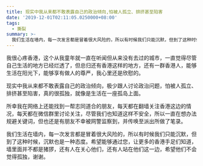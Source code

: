 ```yaml
---
title: 现实中我从来都不敢表露自己的政治倾向,怕被人孤立、排挤甚至陷害
date: '2019-12-01T02:11:05.0250000+08:00'
tags:
  - 撕裂
summary: >-
  我们生活在墙内，每一次发言都是冒着很大风险的，所以有时候我们只能沉默，但到了这种时候，沉默也是一种态度
---
```


我很心疼香港，这个从我童年就一直在听闻但从来没有去过的城市，一直觉得尽管自己生活的地方已经烂透了，但总归还有香港这样的地方，还有一群香港人，能够生活在阳光下，能够享有做人的尊严，我心里还是欣慰的。

现实中我从来都不敢表露自己的政治倾向，极少跟人讨论政治问题，怕被人孤立、排挤甚至陷害，真的很孤独，就像是生活在一座孤岛上面。

所幸我在网络上还能找到一帮志同道合的朋友，每天都在翻墙关注香港这边的情况，每天都在微信群里讨论关注，尽管我们也知道这样不安全，所以一直在想办法规避关键词，但也还是有朋友不幸被网警监察到，并传唤至派出所做了笔录。

我们生活在墙内，每一次发言都是冒着很大风险的，所以有时候我们只能沉默，但到了这种时候，沉默也是一种态度。希望能够通过您，让更多的香港手足们知道，墙里面并不都是猪猡，还有人在关心他们，还有人站在他们这一边，希望他们不会觉得孤独，谢谢。

